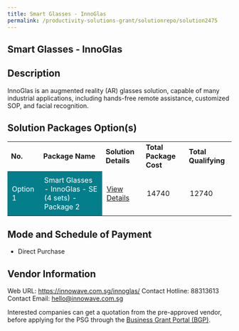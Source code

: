 ```yaml
---
title: Smart Glasses - InnoGlas
permalink: /productivity-solutions-grant/solutionrepo/solution2475
---
```


## Smart Glasses - InnoGlas

## Description

InnoGlas is an augmented reality (AR) glasses solution, capable of many industrial applications, including hands-free remote assistance, customized SOP, and facial recognition.

## Solution Packages Option(s)

<table>
<tr>
<td><b>No.</b></td>
<td><b>Package Name</b></td>
<td><b>Solution Details</b></td>
<td><b>Total Package Cost</b></td>
<td><b>Total Qualifying</b></td>
</tr>
<tr>
<td style='padding: 10px; background-color: #037E8A; color: #FFFFFF;'>Option 1</td>
<td style='padding: 10px; background-color: #037E8A; color: #FFFFFF;'>Smart Glasses - InnoGlas - SE (4 sets) - Package 2</td>
<td style='padding: 10px;'><a href='https://www.gobusiness.gov.sg/images/psg/Innowave_Tech_20210083_Desensitised_Annex_3_Part_2.pdf' target='_blank'>View Details</a></td>
<td style='padding: 10px;'>14740</td>
<td style='padding: 10px;'>12740</td>
</tr>
</table>

## Mode and Schedule of Payment

 - Direct Purchase

## Vendor Information

 Web URL: https://innowave.com.sg/innoglas/ 
Contact Hotline: 88313613 
Contact Email: hello@innowave.com.sg 


Interested companies can get a quotation from the pre-approved vendor, before applying for the PSG through the <a href='https://www.businessgrants.gov.sg/'>Business Grant Portal (BGP)</a>.

<script src="/jquery/resize-tables.js"></script>
